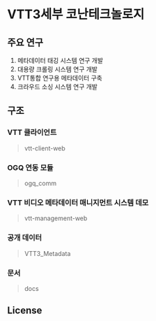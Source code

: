 # VTT3세부 코난테크놀로지
## 주요 연구
  1. 메타데이터 태깅 시스템 연구 개발
  2. 대용량 크롤링 시스템 연구 개발
  3. VTT통합 연구용 메타데이터 구축
  4. 크라우드 소싱 시스템 연구 개발


## 구조

### VTT 클라이언트 
>vtt-client-web

### OGQ 연동 모듈 
>ogq_comm

### VTT 비디오 메타데이터 매니지먼트 시스템 데모 
>vtt-management-web

### 공개 데이터
>VTT3_Metadata

### 문서
>docs

## License
